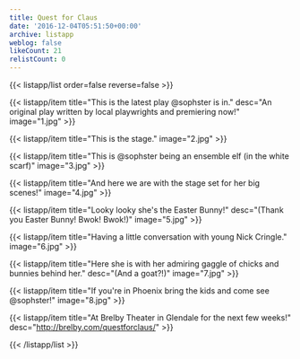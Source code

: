 ```yaml
---
title: Quest for Claus
date: '2016-12-04T05:51:50+00:00'
archive: listapp
weblog: false
likeCount: 21
relistCount: 0
---
```



{{< listapp/list order=false reverse=false >}}

   {{< listapp/item title="This is the latest play @sophster is in."
      desc="An original play written by local playwrights and premiering now!"
      image="1.jpg" >}}

   {{< listapp/item title="This is the stage."
      image="2.jpg" >}}

   {{< listapp/item title="This is @sophster being an ensemble elf (in the white scarf)"
      image="3.jpg" >}}

   {{< listapp/item title="And here we are with the stage set for her big scenes!"
      image="4.jpg" >}}

   {{< listapp/item title="Looky looky she's the Easter Bunny!"
      desc="(Thank you Easter Bunny! Bwok! Bwok!)"
      image="5.jpg" >}}

   {{< listapp/item title="Having a little conversation with young Nick Cringle."
      image="6.jpg" >}}

   {{< listapp/item title="Here she is with her admiring gaggle of chicks and bunnies behind her."
      desc="(And a goat?!)"
      image="7.jpg" >}}

   {{< listapp/item title="If you're in Phoenix bring the kids and come see @sophster!"
      image="8.jpg" >}}

   {{< listapp/item title="At Brelby Theater in Glendale for the next few weeks!"
      desc="http://brelby.com/questforclaus/" >}}

{{< /listapp/list >}}
